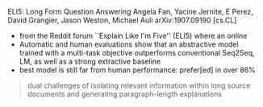 ELI5: Long Form Question Answering
Angela Fan, Yacine Jernite, E Perez, David Grangier, Jason Weston, Michael Auli
arXiv:1907.09190 [cs.CL]

* from the Reddit forum ``Explain Like I'm Five'' (ELI5) where an online
* Automatic and human evaluations show that an
  abstractive model trained with a multi-task objective
  outperforms conventional Seq2Seq, LM, as well as a strong extractive baseline
* best model is still far from human performance: prefer[ed] in over 86%

> dual challenges of isolating relevant information within long source
> documents and generating paragraph-length explanations
